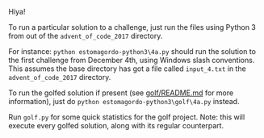 Hiya!

To run a particular solution to a challenge, just run the files using Python 3 from out of the `advent_of_code_2017` directory.

For instance: `python estomagordo-python3\4a.py` should run the solution to the first challenge from December 4th, using Windows slash conventions. This assumes the base directory has got a file called `input_4.txt` in the `advent_of_code_2017` directory.

To run the golfed solution if present (see [golf/README.md](golf/README.md) for more information), just do `python estomagordo-python3\golf\4a.py` instead.

Run `golf.py` for some quick statistics for the golf project. Note: this will execute every golfed solution, along with its regular counterpart.